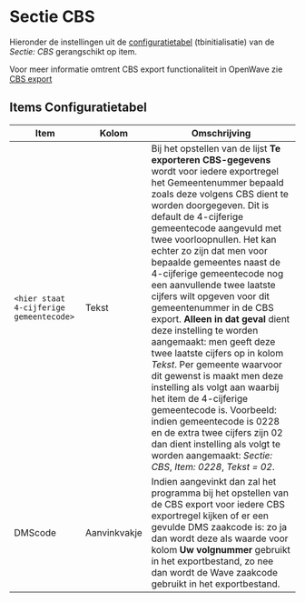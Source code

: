 # Sectie CBS

Hieronder de instellingen uit de [configuratietabel](/docs/instellen_inrichten/configuratie/sectie_aanmaakmappen.md) (tbinitialisatie) van de _Sectie: CBS_ gerangschikt op item.

Voor meer informatie omtrent CBS export functionaliteit in OpenWave zie [CBS export](/docs/probleemoplossing/programmablokken/cbs_export.md)

## Items Configuratietabel

| Item                                    | Kolom        | Omschrijving        |
|-----------------------------------------|--------------|---------------------|
| `<hier staat 4-cijferige gemeentecode>` | Tekst        | Bij het opstellen van de lijst **Te exporteren CBS-gegevens** wordt voor iedere exportregel het Gemeentenummer bepaald zoals deze volgens CBS dient te worden doorgegeven. Dit is default de 4-cijferige gemeentecode aangevuld met twee voorloopnullen. Het kan echter zo zijn dat men voor bepaalde gemeentes naast de 4-cijferige gemeentecode nog een aanvullende twee laatste cijfers wilt opgeven voor dit gemeentenummer in de CBS export. **Alleen in dat geval** dient deze instelling te worden aangemaakt: men geeft deze twee laatste cijfers op in kolom _Tekst_. Per gemeente waarvoor dit gewenst is maakt men deze instelling als volgt aan waarbij het item de 4-cijferige gemeentecode is. Voorbeeld: indien gemeentecode is 0228 en de extra twee cijfers zijn 02 dan dient instelling als volgt te worden aangemaakt: _Sectie: CBS_, _Item: 0228_, _Tekst = 02_. |
| DMScode                                 | Aanvinkvakje | Indien aangevinkt dan zal het programma bij het opstellen van de CBS export voor iedere CBS exportregel kijken of er een gevulde DMS zaakcode is: zo ja dan wordt deze als waarde voor kolom **Uw volgnummer** gebruikt in het exportbestand, zo nee dan wordt de Wave zaakcode gebruikt in het exportbestand. |
